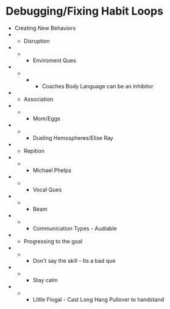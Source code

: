 # Debugging/Fixing Habit Loops


* Creating New Behaviors
* * Disruption
* * * Enviroment Ques
* * * * Coaches Body Language can be an inhibitor
* * Association
* * * Mom/Eggs
* * * Dueling Hemospheres/Elise Ray
* * Repition
* * * Michael Phelps
* * * Vocal Ques
* * * Beam
* * * Communication Types - Audiable
* * Progressing to the goal
* * * Don't say the skill - Its a bad que
* * * Stay calm
* * * Little Flogal - Cast Long Hang Pullover to handstand